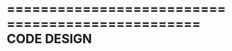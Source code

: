 =================================================
CODE DESIGN
=================================================


